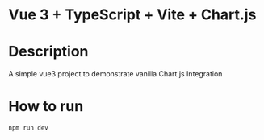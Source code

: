 # Vue 3 + TypeScript + Vite + Chart.js

# Description

A simple vue3 project to demonstrate vanilla Chart.js Integration

# How to run

`npm run dev`
